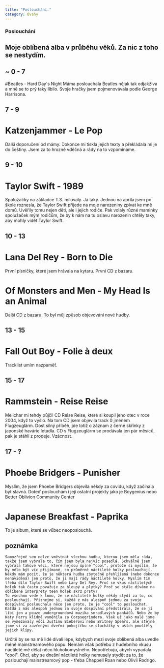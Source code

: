 ```yaml
---
title: "Poslouchání."
category: Úvahy
---
```


### Poslouchání
## Moje oblíbená alba v průběhu věků. Za nic z toho se nestydím. 

## ~ 0 - 7 
#Beatles - Hard Day's Night
Máma poslouchala Beatles nějak tak odjakživa a mně se to prý taky líbilo. Svoje hračky jsem pojmenovávala podle George Harrisona.

## 7 - 9
# Katzenjammer - Le Pop
Další doporučení od mámy. Dokonce mi tiskla jejich texty a překládala mi je do češtiny. Jsem za to hrozně vděčná a rády na to vzpomínáme.

## 9 - 10
# Taylor Swift - 1989
Spolužačky na základce T.S. milovaly. Já taky. Jednou na apríla jsem po škole roznesla, že Taylor Swift přijede na moje narozeniny zpívat ke mně domů. Uvěřily tomu nejen děti, ale i jejich rodiče. Pak volaly různé maminky spolužaček mým rodičům, že by k nám na tu oslavu narozenin chtěly taky, aby mohly vidět Taylor Swift.

## 10 - 13
# Lana Del Rey - Born to Die
První písničky, které jsem hrávala na kytaru. První CD z bazaru.

# Of Monsters and Men - My Head Is an Animal
Další CD z bazaru. To byl můj způsob objevování nové hudby.

## 13 - 15
# Fall Out Boy - Folie à deux
Tracklist umím nazpaměť. 

## 15 - 17
# Rammstein - Reise Reise
Melichar mi tehdy půjčil CD Reise Reise, které si koupil jeho otec v roce 2004, když to vyšlo. Na tom CD jsem objevila track 0 jménem Flugzeuglärm. Dost silný příběh, jde totiž o záznam z černé skřínky z japonské havárie letadla. CD s Flugzeuglärm se prodávala jen pár měsíců, pak je stáhli z prodeje. Vzácnost.

## 17 - ?
# Phoebe Bridgers - Punisher
Myslím, že jsem Phoebe Bridgers objevila někdy za covidu, když začínala být slavná. Doteď poslouchám i její ostatní projekty jako je Boygenius nebo Better Oblivion Community Center

# Japanese Breakfast - Paprika
To je album, které se vůbec neoposlouchá.

## poznámka
    Samozřejmě sem nelze vměstnat všechnu hudbu, kterou jsem měla ráda, takže jsem vybrala to, čím jsem byla nejvíc posedlá. Schválně jsem vybrala takové věci, které nejsou úplně "cool", protože si myslím, že by mělo být víc přijímané, co průměrné náctileté holky poslouchají. 
    Někdy mám pocit, že je některá hudba zbytečně přehlížená (nebo dokonce nenáviděná) jen proto, že ji mají rády náctileté holky. Myslím tím třeba dílo Taylor Swift nebo Lany Del Rey. Proč se vkus náctiletých holek tak často považuje za hloupý a plytký? Proč se stále díváme na oblíbené interprety teen holek skrz prsty?
    To všechno vede k tomu, že se náctileté holky někdy stydí za to, co poslouchají. Přiznejme si, každá z nás alespoň jednou za svoje dospívání poslouchala něco jen proto, že je "cool" to poslouchat. Každá z nás alespoň jednou za svoje dospívání předstírala, že se jí líbí jen a pouze undergroundová muzika smradlavých pankáčů. Nebo že by Katy Perry klidně vyměnila za Corpsegrindera. Však už jako malé jsme se vymezovaly vůči Justinu Bieberovi nebo Britney Spears, ale stejně jsme si za zavřenými dveřmi pokojíčku se sluchátky v uších pouštěly jejich klipy. 
Určitě by se na mě lidé dívali lépe, kdybych mezi svoje oblíbená alba uvedle méně mainstreamového popu. Nemám však potřebu z hudebního vkusu náctileté mě dělat něco hlubokomyslného. Nepotřebuju, abych vypadala "cool". Chci, aby se dnešní náctileté holky nemusely stydět za to, že poslouchají mainstreamový pop - třeba Chappell Roan nebo Olivii Rodrigo. 


